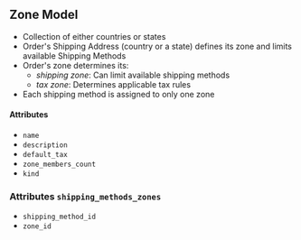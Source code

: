 ## Zone Model
* Collection of either countries or states
* Order's Shipping Address (country or a state) defines its zone
and limits available Shipping Methods
* Order's zone determines its:
  * *shipping zone*: Can limit available shipping methods
  * *tax zone*: Determines applicable tax rules
* Each shipping method is assigned to only one zone

#### Attributes
* `name`
* `description`
* `default_tax`
* `zone_members_count`
* `kind`




### Attributes `shipping_methods_zones`
* `shipping_method_id`
* `zone_id`
